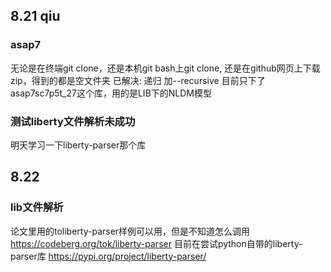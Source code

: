 ## 8.21 qiu
### asap7
无论是在终端git clone，还是本机git bash上git clone, 还是在github网页上下载zip，得到的都是空文件夹
已解决:
递归 加--recursive
目前只下了asap7sc7p5t_27这个库，用的是LIB下的NLDM模型
### 测试liberty文件解析未成功
明天学习一下liberty-parser那个库

## 8.22 
### lib文件解析
论文里用的toliberty-parser样例可以用，但是不知道怎么调用 https://codeberg.org/tok/liberty-parser
目前在尝试python自带的liberty-parser库 https://pypi.org/project/liberty-parser/
